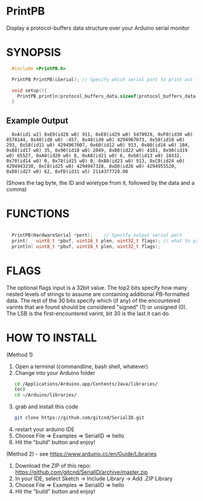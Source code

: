 # PrintPB
Display a protocol-buffers data structure over your Arduino serial monitor


# SYNOPSIS

```C
  #include <PrintPB.h>

  PrintPB PrintPB(&Serial); // Specify which serial port to print out to

  void setup(){
    PrintPB.println(protocol_buffers_data,sizeof(protocol_buffers_data),0);
  }

```

## Example Output

```text
  0xA(id1 w2) 0xE0(id28 w0) 911, 0xE8(id29 w0) 5470928, 0xF0(id30 w0) 8578144, 0x40(id8 w0) -457, 0x48(id9 w0) 4294967073, 0x50(id10 w0) 293, 0x58(id11 w0) 4294967007, 0x60(id12 w0) 913, 0x80(id16 w0) 104, 0x88(id17 w0) 35, 0x90(id18 w0) 2049, 0xB0(id22 w0) 4181, 0x98(id19 w0) 65527, 0xA0(id20 w0) 8, 0xA8(id21 w0) 6, 0x68(id13 w0) 18432, 0x70(id14 w0) 0, 0x78(id15 w0) 0, 0xB8(id23 w0) 913, 0xC0(id24 w0) 4294943230, 0xC8(id25 w0) 4294947328, 0xD0(id26 w0) 4294955520, 0xD8(id27 w0) 62, 0xFD(id31 w5) 2114377728.00
```
(Shows the tag byte, the ID and wiretype from it, followed by the data and a comma)

# FUNCTIONS

```C

  PrintPB(HardwareSerial *port);	// Specify output serial port
  print(   uint8_t *pbuf, uint16_t plen, uint32_t flags); // what to print. See below for flags info
  println( uint8_t *pbuf, uint16_t plen, uint32_t flags);

```

# FLAGS

The optional flags input is a 32bit value.  The top2 bits specify how many nested levels of strings to assume are containing additional PB-formatted data.
The rest of the 30 bits specify which (if any) of the encountered varints that are found should be considered "signed" (1) or unsigned (0).
The LSB is the first-encountered varint, bit 30 is the last it can do.

# HOW TO INSTALL

(Method 1)

1. Open a terminal (commandline, bash shell, whatever)
2. Change into your Arduino folder
```bash
   cd /Applications/Arduino.app/Contents/Java/libraries/
   (or)
   cd ~/Arduino/libraries/
```
3. grab and install this code
```bash
   git clone https://github.com/gitcnd/SerialID.git
```
4. restart your arduino IDE
5. Choose File => Examples => SerialID => hello
6. Hit the "build" button and enjoy!

(Method 2) - see https://www.arduino.cc/en/Guide/Libraries

1. Download the ZIP of this repo: https://github.com/gitcnd/SerialID/archive/master.zip
2. In your IDE, select Sketch -> Include Library -> Add .ZIP Library
3. Choose File => Examples => SerialID => hello
4. Hit the "build" button and enjoy!

